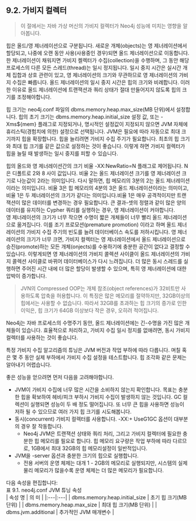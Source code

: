 ## 9.2. 가비지 컬렉터
> 이 절에서는 자바 가상 머신의 가비지 컬렉터가 Neo4j 성능에 미치는 영향을 알아봅니다.

힙은 올드/영 제너레이션으로 구분됩니다. 새로운 개체(objects)는 영 제너레이션에서 할당되고, 나중에 오랜 동안 사용(사용중인 경우)되면 올드 제너레이션으로 이동합니다. 한 제너레이션이 채워지면 가비지 켈렉터가 수집(collection)을 수행하며, 그 동안 해당 프로세스의 다른 모든 스레드(thread)는 일시 정지됩니다. 일시 중지 시간은 실시간 개체 집합과 상호 관련이 있고, 영 제너레이션의 크기와 무관하므로 영 제너레이션의 가비지 수집은 빠릅니다. 올드 제너레이션의 일시 중지 시간은 힙의 크기와 비례합니다. 이러한 이유로 올드 제너레이션에 트랜잭션과 쿼리 상태가 절대 만들어지지 않도록 힙의 크기를 조정해야합니다.    

힙 크기는 neo4j.conf 파일의 dbms.memory.heap.max_size(MB 단위)에서 설정합니다. 힙의 초기 크기는 dbms.memory.heap.initial_size 설정 값, 또는 -Xms${mem} 플래그로 지정되거나, 명시적인 설정값이 지정되지 않으면 JVM 자체에 휴리스틱(경험치에 의한) 설정으로 선택됩니다. JVM은 필요에 따라 자동으로 최대 크기까지 힙을 확장합니다. 힙을 늘리려면 가비지 수집 주기가 필요합니다. 최초의 힙 크기와 최대 힙 크기를 같은 값으로 설정하는 것이 좋습니다. 이렇게 하면 가비지 컬렉터가 힙을 늘릴 때 발생하는 일시 중지를 피할 수 있습니다.    

힙의 올드와 영 제너레이션간의 크기 비율 -XX:NewRatio=N 플래그로 제어됩니다. N은 디폴트로 2와 8 사이 값입니다. 비율 2는 올드 제너레이션 크기를 영 제너레이션 크기로 나눈값이 2라는 의미입니다. 다시 말하면, 힙 메모리의 3분의 2는 올드 제너레이션이라는 의미입니다. 비율 3은 힙 메모리의 4분의 3은 올드 제너레이션이라는 의미이고, 비율 1은 두 제너레이션의 크기가 같다는 의미입니다.비율 1은 매우 공격적이지만 트랜잭션이 많은 데이터를 변경하는 경우 필요합니다. 큰 결과-셋의 정렬과 같이 많은 양의 데이터를 유지하는 Cypher 쿼리를 실행하는 경우, 영 제너레이션이 커야합니다.  
영 제너레이션의 크기가 너무 작으면 수명이 짧은 개체들이 너무 빨리 올드 제너레이션으로 옮겨집니다. 이를 조기 프로모션(premature promotion) 이라고 하며 올드 제너레이션의 가비지 수집 주기의 빈도를 늘려 데이터베이스 속도를 저하시킵니다. 영 제너레이션의 크기가 너무 크면, 가비지 컬렉터는 영 제너레이션에서 올드 제너레이션으로 승진(promote)하는 모든 개체(onjects)를 수용하기에 충분한 공간이 없다고 결정할 수 있습니다. 이렇게되면 영 제너레이션의 가비지 콜렉션 사이클이 올드 제너레이션의 가비지 콜렉션 사이클로 바뀌어 데이터베이스가 다시 느려집니다. 더 많은 동시 스레드를 실행하면 주어진 시간 내에 더 많은 할당이 발생할 수 있으며, 특히 영 제너레이션에 대한 압박이 증가합니다.  

> JVN의 Compressed OOP는 개체 참조(object references)가 32비트만 사용하도록 압축을 허용합니다. 이 특징은 많은 메모리를 절약하지만, 32GB이상의 힙에서는 사용할 수 없습니다. 따라서 32GB를 초과하는 힙 크기의 증가로 인한 이익은, 힙 크기가 64GB 이상보다 작은 경우, 오히려 적어집니다.  

Neo4j는 자바 프로세스의 수명주기 동안, 올드 제너레이션에는 긴-수명을 가진 많은 개체들이 있습니다. 효율적으로 처리하고, 가비지 수집 일시 정지를 없애려면, 동시 가비지 컬렉터를 사용하는 것이 좋습니다.  

특정 가비지 수집 알고리즘의 튜닝은 JVM 버전과 작업 부하에 따라 다릅니다. 며칠 혹은 몇 주 동안 실제 부하에서 가비지 수집 설정을 테스트합니다. 힙 조각화 같은 문제는 알아내기 어렵습니다.    

좋은 성능을 얻으려면 먼저 다음을 고려해야합니다.

* JVM이 가비지 수집에 너무 많은 시간을 소비하지 않는지 확인합니다. 목표는 충분한 힙을 확보하여 헤비/피크 부하시 가비지 수집이 발생하지 않는 것입니다. GC 컬렉션이 실행되면 성능이 두 배 정도 떨어집니다. 또 너무 큰 힙을 사용하면 성능이 저하 될 수 있으므로 여러 가지 힙 크기를 시도해봅니다.  
* 동시(concurrent) 가비지 컬렉터를 사용합니다. -XX:+ UseG1GC 옵션이 대부분의 경우 잘 작동합니다.  
  - Neo4j JVM은 트랜잭션 상태와 쿼리 처리, 그리고 가비지 컬렉터에 필요한 충분한 힙 메모리를 필요로 합니다. 힙 메모리 요구량은 작업 부하에 따라 다르므로, 1GB에서 최대 32GB의 힙 메모리설정이 일반적입니다.
* JVM을 -server 옵션과 충분한 크기의 힙으로 실행합니다.
  - 전용 서버의 운영 체제는 대개 1 - 2GB의 메모리로 실행되지만, 시스템의 실제 물리 메모리가 많을수록 운영 체제는 더 많은 메모리가 필요합니다.   

다음 속성을 편집합니다:  
표 9.1. neo4j.conf JVM 튜닝 속성  
| 속성 명 | 의 미 |
|:---|:---|
| dbms.memory.heap.initial_size | 초기 힙 크기(MB 단위) |
| dbms.memory.heap.max_size | 최대 힙 크기(MB 단위) |
| dbms.jvm.additional | 추가적인 JVM 매개변수 |
